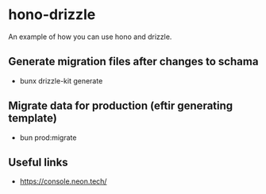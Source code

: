 # hono-drizzle
An example of how you can use hono and drizzle.

## Generate migration files after changes to schama 
- bunx drizzle-kit generate

## Migrate data for production (eftir generating template)
- bun prod:migrate

## Useful links
- https://console.neon.tech/
